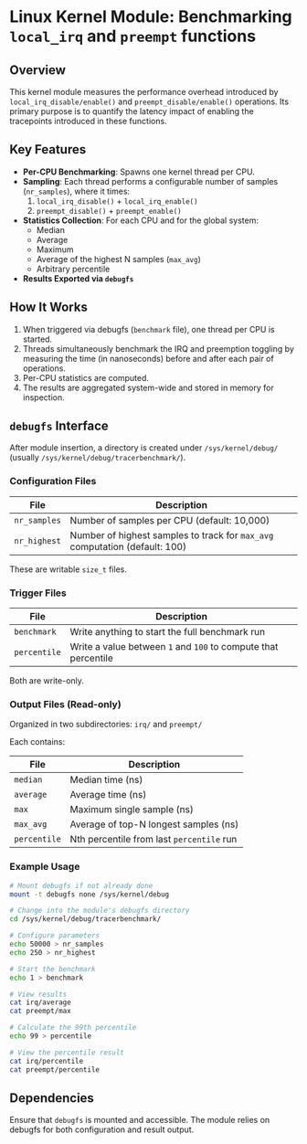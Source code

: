 # Linux Kernel Module: Benchmarking `local_irq` and `preempt` functions

## Overview

This kernel module measures the performance overhead introduced by
`local_irq_disable/enable()` and `preempt_disable/enable()` operations. Its
primary purpose is to quantify the latency impact of enabling the tracepoints
introduced in these functions.

## Key Features

- **Per-CPU Benchmarking**: Spawns one kernel thread per CPU.
- **Sampling**: Each thread performs a configurable number of samples
  (`nr_samples`), where it times:
  1. `local_irq_disable()` + `local_irq_enable()`
  2. `preempt_disable()` + `preempt_enable()`
- **Statistics Collection**: For each CPU and for the global system:
  - Median
  - Average
  - Maximum
  - Average of the highest N samples (`max_avg`)
  - Arbitrary percentile
- **Results Exported via `debugfs`**

## How It Works

1. When triggered via debugfs (`benchmark` file), one thread per CPU is started.
2. Threads simultaneously benchmark the IRQ and preemption toggling by measuring
   the time (in nanoseconds) before and after each pair of operations.
3. Per-CPU statistics are computed.
4. The results are aggregated system-wide and stored in memory for inspection.

## `debugfs` Interface

After module insertion, a directory is created under
`/sys/kernel/debug/` (usually
`/sys/kernel/debug/tracerbenchmark/`).

### Configuration Files

| File         | Description                         |
|--------------|-------------------------------------|
| `nr_samples` | Number of samples per CPU (default: 10,000) |
| `nr_highest` | Number of highest samples to track for `max_avg` computation (default: 100) |

These are writable `size_t` files.

### Trigger Files

| File         | Description                                     |
|--------------|-------------------------------------------------|
| `benchmark`  | Write anything to start the full benchmark run  |
| `percentile` | Write a value between `1` and `100` to compute that percentile |

Both are write-only.

### Output Files (Read-only)

Organized in two subdirectories: `irq/` and `preempt/`

Each contains:

| File         | Description                              |
|--------------|------------------------------------------|
| `median`     | Median time (ns)                         |
| `average`    | Average time (ns)                        |
| `max`        | Maximum single sample (ns)               |
| `max_avg`    | Average of top-N longest samples (ns)    |
| `percentile` | Nth percentile from last `percentile` run|

### Example Usage

```bash
# Mount debugfs if not already done
mount -t debugfs none /sys/kernel/debug

# Change into the module's debugfs directory
cd /sys/kernel/debug/tracerbenchmark/

# Configure parameters
echo 50000 > nr_samples
echo 250 > nr_highest

# Start the benchmark
echo 1 > benchmark

# View results
cat irq/average
cat preempt/max

# Calculate the 99th percentile
echo 99 > percentile

# View the percentile result
cat irq/percentile
cat preempt/percentile
```

## Dependencies

Ensure that `debugfs` is mounted and accessible. The module relies on debugfs
for both configuration and result output.

